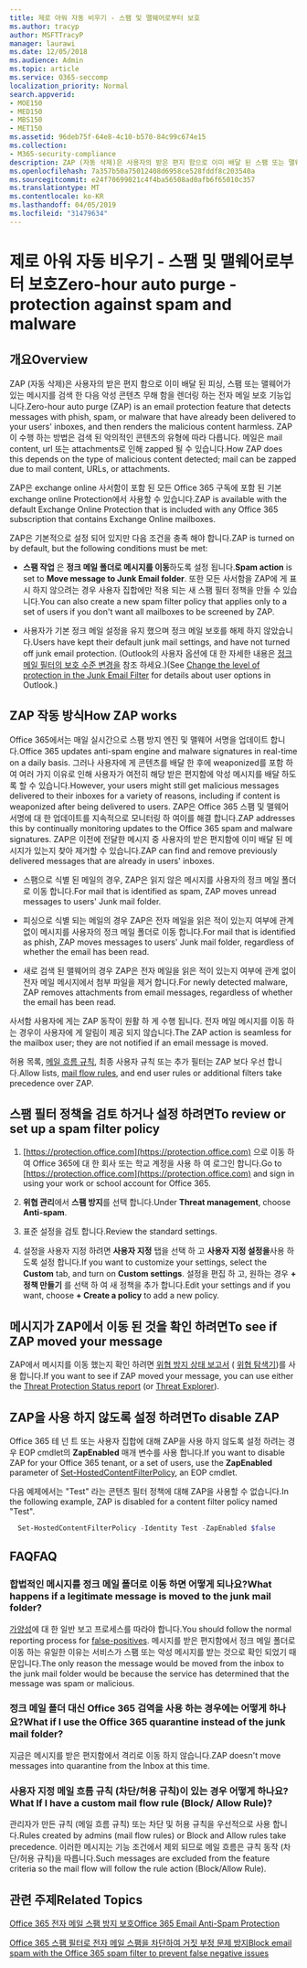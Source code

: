 ```yaml
---
title: 제로 아워 자동 비우기 - 스팸 및 맬웨어로부터 보호
ms.author: tracyp
author: MSFTTracyP
manager: laurawi
ms.date: 12/05/2018
ms.audience: Admin
ms.topic: article
ms.service: O365-seccomp
localization_priority: Normal
search.appverid:
- MOE150
- MED150
- MBS150
- MET150
ms.assetid: 96deb75f-64e8-4c10-b570-84c99c674e15
ms.collection:
- M365-security-compliance
description: ZAP (자동 삭제)은 사용자의 받은 편지 함으로 이미 배달 된 스팸 또는 맬웨어가 있는 메시지를 검색 한 다음 악의적인 콘텐츠를 렌더링 하는 전자 메일 보호 기능입니다. ZAP이 수행 하는 방법은 검색 된 악의적인 콘텐츠의 유형에 따라 다릅니다.
ms.openlocfilehash: 7a357b50a75012408d6958ce528fddf8c203540a
ms.sourcegitcommit: e24f70699021c4f4ba56508ad0afb6f65010c357
ms.translationtype: MT
ms.contentlocale: ko-KR
ms.lasthandoff: 04/05/2019
ms.locfileid: "31479634"
---
```

# <a name="zero-hour-auto-purge---protection-against-spam-and-malware"></a><span data-ttu-id="c6ee2-104">제로 아워 자동 비우기 - 스팸 및 맬웨어로부터 보호</span><span class="sxs-lookup"><span data-stu-id="c6ee2-104">Zero-hour auto purge - protection against spam and malware</span></span>

## <a name="overview"></a><span data-ttu-id="c6ee2-105">개요</span><span class="sxs-lookup"><span data-stu-id="c6ee2-105">Overview</span></span>

<span data-ttu-id="c6ee2-106">ZAP (자동 삭제)은 사용자의 받은 편지 함으로 이미 배달 된 피싱, 스팸 또는 맬웨어가 있는 메시지를 검색 한 다음 악성 콘텐츠 무해 함을 렌더링 하는 전자 메일 보호 기능입니다.</span><span class="sxs-lookup"><span data-stu-id="c6ee2-106">Zero-hour auto purge (ZAP) is an email protection feature that detects messages with phish, spam, or malware that have already been delivered to your users' inboxes, and then renders the malicious content harmless.</span></span> <span data-ttu-id="c6ee2-107">ZAP이 수행 하는 방법은 검색 된 악의적인 콘텐츠의 유형에 따라 다릅니다. 메일은 mail content, url 또는 attachments로 인해 zapped 될 수 있습니다.</span><span class="sxs-lookup"><span data-stu-id="c6ee2-107">How ZAP does this depends on the type of malicious content detected; mail can be zapped due to mail content, URLs, or attachments.</span></span>
  
<span data-ttu-id="c6ee2-108">ZAP은 exchange online 사서함이 포함 된 모든 Office 365 구독에 포함 된 기본 exchange online Protection에서 사용할 수 있습니다.</span><span class="sxs-lookup"><span data-stu-id="c6ee2-108">ZAP is available with the default Exchange Online Protection that is included with any Office 365 subscription that contains Exchange Online mailboxes.</span></span>

<span data-ttu-id="c6ee2-109">ZAP은 기본적으로 설정 되어 있지만 다음 조건을 충족 해야 합니다.</span><span class="sxs-lookup"><span data-stu-id="c6ee2-109">ZAP is turned on by default, but the following conditions must be met:</span></span>
  
- <span data-ttu-id="c6ee2-110">**스팸 작업** 은 **정크 메일 폴더로 메시지를 이동**하도록 설정 됩니다.</span><span class="sxs-lookup"><span data-stu-id="c6ee2-110">**Spam action** is set to **Move message to Junk Email folder**.</span></span> <span data-ttu-id="c6ee2-111">또한 모든 사서함을 ZAP에 게 표시 하지 않으려는 경우 사용자 집합에만 적용 되는 새 스팸 필터 정책을 만들 수 있습니다.</span><span class="sxs-lookup"><span data-stu-id="c6ee2-111">You can also create a new spam filter policy that applies only to a set of users if you don't want all mailboxes to be screened by ZAP.</span></span>

- <span data-ttu-id="c6ee2-112">사용자가 기본 정크 메일 설정을 유지 했으며 정크 메일 보호를 해제 하지 않았습니다.</span><span class="sxs-lookup"><span data-stu-id="c6ee2-112">Users have kept their default junk mail settings, and have not turned off junk email protection.</span></span> <span data-ttu-id="c6ee2-113">(Outlook의 사용자 옵션에 대 한 자세한 내용은 [정크 메일 필터의 보호 수준 변경을](https://support.office.com/article/change-the-level-of-protection-in-the-junk-email-filter-e89c12d8-9d61-4320-8c57-d982c8d52f6b) 참조 하세요.)</span><span class="sxs-lookup"><span data-stu-id="c6ee2-113">(See [Change the level of protection in the Junk Email Filter](https://support.office.com/article/change-the-level-of-protection-in-the-junk-email-filter-e89c12d8-9d61-4320-8c57-d982c8d52f6b) for details about user options in Outlook.)</span></span> 
  
## <a name="how-zap-works"></a><span data-ttu-id="c6ee2-114">ZAP 작동 방식</span><span class="sxs-lookup"><span data-stu-id="c6ee2-114">How ZAP works</span></span>

<span data-ttu-id="c6ee2-115">Office 365에서는 매일 실시간으로 스팸 방지 엔진 및 맬웨어 서명을 업데이트 합니다.</span><span class="sxs-lookup"><span data-stu-id="c6ee2-115">Office 365 updates anti-spam engine and malware signatures in real-time on a daily basis.</span></span> <span data-ttu-id="c6ee2-116">그러나 사용자에 게 콘텐츠를 배달 한 후에 weaponized를 포함 하 여 여러 가지 이유로 인해 사용자가 여전히 해당 받은 편지함에 악성 메시지를 배달 하도록 할 수 있습니다.</span><span class="sxs-lookup"><span data-stu-id="c6ee2-116">However, your users might still get malicious messages delivered to their inboxes for a variety of reasons, including if content is weaponized after being delivered to users.</span></span> <span data-ttu-id="c6ee2-117">ZAP은 Office 365 스팸 및 맬웨어 서명에 대 한 업데이트를 지속적으로 모니터링 하 여이를 해결 합니다.</span><span class="sxs-lookup"><span data-stu-id="c6ee2-117">ZAP addresses this by continually monitoring updates to the Office 365 spam and malware signatures.</span></span> <span data-ttu-id="c6ee2-118">ZAP은 이전에 전달한 메시지 중 사용자의 받은 편지함에 이미 배달 된 메시지가 있는지 찾아 제거할 수 있습니다.</span><span class="sxs-lookup"><span data-stu-id="c6ee2-118">ZAP can find and remove previously delivered messages that are already in users' inboxes.</span></span>

- <span data-ttu-id="c6ee2-119">스팸으로 식별 된 메일의 경우, ZAP은 읽지 않은 메시지를 사용자의 정크 메일 폴더로 이동 합니다.</span><span class="sxs-lookup"><span data-stu-id="c6ee2-119">For mail that is identified as spam, ZAP moves unread messages to users' Junk mail folder.</span></span>

- <span data-ttu-id="c6ee2-120">피싱으로 식별 되는 메일의 경우 ZAP은 전자 메일을 읽은 적이 있는지 여부에 관계 없이 메시지를 사용자의 정크 메일 폴더로 이동 합니다.</span><span class="sxs-lookup"><span data-stu-id="c6ee2-120">For mail that is identified as phish, ZAP moves messages to users' Junk mail folder, regardless of whether the email has been read.</span></span>

- <span data-ttu-id="c6ee2-121">새로 검색 된 맬웨어의 경우 ZAP은 전자 메일을 읽은 적이 있는지 여부에 관계 없이 전자 메일 메시지에서 첨부 파일을 제거 합니다.</span><span class="sxs-lookup"><span data-stu-id="c6ee2-121">For newly detected malware, ZAP removes attachments from email messages, regardless of whether the email has been read.</span></span>
  
<span data-ttu-id="c6ee2-122">사서함 사용자에 게는 ZAP 동작이 원활 하 게 수행 됩니다. 전자 메일 메시지를 이동 하는 경우이 사용자에 게 알림이 제공 되지 않습니다.</span><span class="sxs-lookup"><span data-stu-id="c6ee2-122">The ZAP action is seamless for the mailbox user; they are not notified if an email message is moved.</span></span>
  
<span data-ttu-id="c6ee2-123">허용 목록, [메일 흐름 규칙](https://go.microsoft.com/fwlink/p/?LinkId=722755), 최종 사용자 규칙 또는 추가 필터는 ZAP 보다 우선 합니다.</span><span class="sxs-lookup"><span data-stu-id="c6ee2-123">Allow lists, [mail flow rules](https://go.microsoft.com/fwlink/p/?LinkId=722755), and end user rules or additional filters take precedence over ZAP.</span></span>
  
## <a name="to-review-or-set-up-a-spam-filter-policy"></a><span data-ttu-id="c6ee2-124">스팸 필터 정책을 검토 하거나 설정 하려면</span><span class="sxs-lookup"><span data-stu-id="c6ee2-124">To review or set up a spam filter policy</span></span>
  
1. <span data-ttu-id="c6ee2-125">[https://protection.office.com](https://protection.office.com) 으로 이동 하 여 Office 365에 대 한 회사 또는 학교 계정을 사용 하 여 로그인 합니다.</span><span class="sxs-lookup"><span data-stu-id="c6ee2-125">Go to [https://protection.office.com](https://protection.office.com) and sign in using your work or school account for Office 365.</span></span>

2. <span data-ttu-id="c6ee2-126">**위협 관리**에서 **스팸 방지**를 선택 합니다.</span><span class="sxs-lookup"><span data-stu-id="c6ee2-126">Under **Threat management**, choose **Anti-spam**.</span></span>

3. <span data-ttu-id="c6ee2-127">표준 설정을 검토 합니다.</span><span class="sxs-lookup"><span data-stu-id="c6ee2-127">Review the standard settings.</span></span>

4. <span data-ttu-id="c6ee2-128">설정을 사용자 지정 하려면 **사용자 지정** 탭을 선택 하 고 **사용자 지정 설정을**사용 하도록 설정 합니다.</span><span class="sxs-lookup"><span data-stu-id="c6ee2-128">If you want to customize your settings, select the **Custom** tab, and turn on **Custom settings**.</span></span> <span data-ttu-id="c6ee2-129">설정을 편집 하 고, 원하는 경우 **+ 정책 만들기** 를 선택 하 여 새 정책을 추가 합니다.</span><span class="sxs-lookup"><span data-stu-id="c6ee2-129">Edit your settings and if you want, choose **+ Create a policy** to add a new policy.</span></span>

## <a name="to-see-if-zap-moved-your-message"></a><span data-ttu-id="c6ee2-130">메시지가 ZAP에서 이동 된 것을 확인 하려면</span><span class="sxs-lookup"><span data-stu-id="c6ee2-130">To see if ZAP moved your message</span></span>

<span data-ttu-id="c6ee2-131">ZAP에서 메시지를 이동 했는지 확인 하려면 [위협 방지 상태 보고서](view-email-security-reports.md#threat-protection-status-report) ( [위협 탐색기](use-explorer-in-security-and-compliance.md))를 사용 합니다.</span><span class="sxs-lookup"><span data-stu-id="c6ee2-131">If you want to see if ZAP moved your message, you can use either the [Threat Protection Status report](view-email-security-reports.md#threat-protection-status-report) (or [Threat Explorer](use-explorer-in-security-and-compliance.md)).</span></span>

## <a name="to-disable-zap"></a><span data-ttu-id="c6ee2-132">ZAP을 사용 하지 않도록 설정 하려면</span><span class="sxs-lookup"><span data-stu-id="c6ee2-132">To disable ZAP</span></span>
  
<span data-ttu-id="c6ee2-133">Office 365 테 넌 트 또는 사용자 집합에 대해 ZAP을 사용 하지 않도록 설정 하려는 경우 EOP cmdlet의 **ZapEnabled** 매개 [](https://go.microsoft.com/fwlink/p/?LinkId=722758)변수를 사용 합니다.</span><span class="sxs-lookup"><span data-stu-id="c6ee2-133">If you want to disable ZAP for your Office 365 tenant, or a set of users, use the **ZapEnabled** parameter of [Set-HostedContentFilterPolicy](https://go.microsoft.com/fwlink/p/?LinkId=722758), an EOP cmdlet.</span></span>

<span data-ttu-id="c6ee2-134">다음 예제에서는 "Test" 라는 콘텐츠 필터 정책에 대해 ZAP을 사용할 수 없습니다.</span><span class="sxs-lookup"><span data-stu-id="c6ee2-134">In the following example, ZAP is disabled for a content filter policy named "Test".</span></span>

```Powershell
  Set-HostedContentFilterPolicy -Identity Test -ZapEnabled $false
```

## <a name="faq"></a><span data-ttu-id="c6ee2-135">FAQ</span><span class="sxs-lookup"><span data-stu-id="c6ee2-135">FAQ</span></span>

### <a name="what-happens-if-a-legitimate-message-is-moved-to-the-junk-mail-folder"></a><span data-ttu-id="c6ee2-136">합법적인 메시지를 정크 메일 폴더로 이동 하면 어떻게 되나요?</span><span class="sxs-lookup"><span data-stu-id="c6ee2-136">What happens if a legitimate message is moved to the junk mail folder?</span></span>
  
<span data-ttu-id="c6ee2-137">[가양성](prevent-email-from-being-marked-as-spam.md)에 대 한 일반 보고 프로세스를 따라야 합니다.</span><span class="sxs-lookup"><span data-stu-id="c6ee2-137">You should follow the normal reporting process for [false-positives](prevent-email-from-being-marked-as-spam.md).</span></span> <span data-ttu-id="c6ee2-138">메시지를 받은 편지함에서 정크 메일 폴더로 이동 하는 유일한 이유는 서비스가 스팸 또는 악성 메시지를 받는 것으로 확인 되었기 때문입니다.</span><span class="sxs-lookup"><span data-stu-id="c6ee2-138">The only reason the message would be moved from the inbox to the junk mail folder would be because the service has determined that the message was spam or malicious.</span></span>
  
### <a name="what-if-i-use-the-office-365-quarantine-instead-of-the-junk-mail-folder"></a><span data-ttu-id="c6ee2-139">정크 메일 폴더 대신 Office 365 검역을 사용 하는 경우에는 어떻게 하나요?</span><span class="sxs-lookup"><span data-stu-id="c6ee2-139">What if I use the Office 365 quarantine instead of the junk mail folder?</span></span>
  
<span data-ttu-id="c6ee2-140">지금은 메시지를 받은 편지함에서 격리로 이동 하지 않습니다.</span><span class="sxs-lookup"><span data-stu-id="c6ee2-140">ZAP doesn't move messages into quarantine from the Inbox at this time.</span></span>
  
### <a name="what-if-i-have-a-custom-mail-flow-rule-block-allow-rule"></a><span data-ttu-id="c6ee2-141">사용자 지정 메일 흐름 규칙 (차단/허용 규칙)이 있는 경우 어떻게 하나요?</span><span class="sxs-lookup"><span data-stu-id="c6ee2-141">What If I have a custom mail flow rule (Block/ Allow Rule)?</span></span>
  
<span data-ttu-id="c6ee2-142">관리자가 만든 규칙 (메일 흐름 규칙) 또는 차단 및 허용 규칙을 우선적으로 사용 합니다.</span><span class="sxs-lookup"><span data-stu-id="c6ee2-142">Rules created by admins (mail flow rules) or Block and Allow rules take precedence.</span></span> <span data-ttu-id="c6ee2-143">이러한 메시지는 기능 조건에서 제외 되므로 메일 흐름은 규칙 동작 (차단/허용 규칙)을 따릅니다.</span><span class="sxs-lookup"><span data-stu-id="c6ee2-143">Such messages are excluded from the feature criteria so the mail flow will follow the rule action (Block/Allow Rule).</span></span>
  
## <a name="related-topics"></a><span data-ttu-id="c6ee2-144">관련 주제</span><span class="sxs-lookup"><span data-stu-id="c6ee2-144">Related Topics</span></span>

[<span data-ttu-id="c6ee2-145">Office 365 전자 메일 스팸 방지 보호</span><span class="sxs-lookup"><span data-stu-id="c6ee2-145">Office 365 Email Anti-Spam Protection</span></span>](anti-spam-protection.md)
  
[<span data-ttu-id="c6ee2-146">Office 365 스팸 필터로 전자 메일 스팸을 차단하여 거짓 부정 문제 방지</span><span class="sxs-lookup"><span data-stu-id="c6ee2-146">Block email spam with the Office 365 spam filter to prevent false negative issues</span></span>](reduce-spam-email.md)